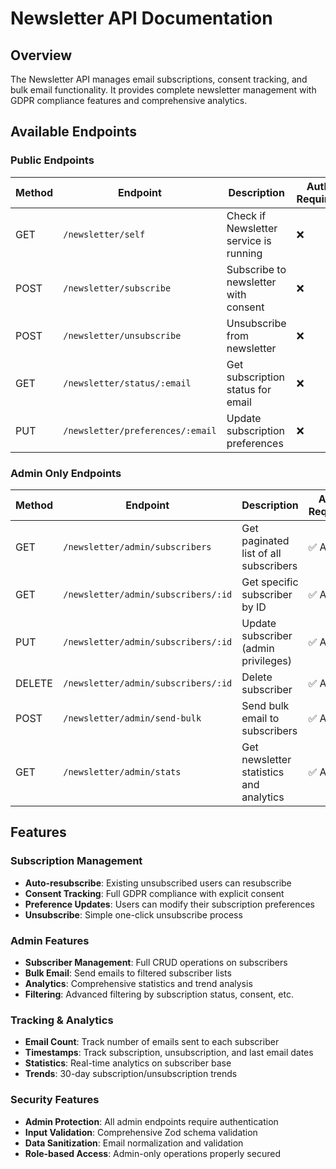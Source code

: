 # Newsletter API Documentation

## Overview
The Newsletter API manages email subscriptions, consent tracking, and bulk email functionality. It provides complete newsletter management with GDPR compliance features and comprehensive analytics.

## Available Endpoints

### Public Endpoints
| Method | Endpoint | Description | Auth Required |
|--------|----------|-------------|---------------|
| GET | `/newsletter/self` | Check if Newsletter service is running | ❌ |
| POST | `/newsletter/subscribe` | Subscribe to newsletter with consent | ❌ |
| POST | `/newsletter/unsubscribe` | Unsubscribe from newsletter | ❌ |
| GET | `/newsletter/status/:email` | Get subscription status for email | ❌ |
| PUT | `/newsletter/preferences/:email` | Update subscription preferences | ❌ |

### Admin Only Endpoints
| Method | Endpoint | Description | Auth Required |
|--------|----------|-------------|---------------|
| GET | `/newsletter/admin/subscribers` | Get paginated list of all subscribers | ✅ Admin |
| GET | `/newsletter/admin/subscribers/:id` | Get specific subscriber by ID | ✅ Admin |
| PUT | `/newsletter/admin/subscribers/:id` | Update subscriber (admin privileges) | ✅ Admin |
| DELETE | `/newsletter/admin/subscribers/:id` | Delete subscriber | ✅ Admin |
| POST | `/newsletter/admin/send-bulk` | Send bulk email to subscribers | ✅ Admin |
| GET | `/newsletter/admin/stats` | Get newsletter statistics and analytics | ✅ Admin |


## Features

### Subscription Management
- **Auto-resubscribe**: Existing unsubscribed users can resubscribe
- **Consent Tracking**: Full GDPR compliance with explicit consent
- **Preference Updates**: Users can modify their subscription preferences
- **Unsubscribe**: Simple one-click unsubscribe process

### Admin Features
- **Subscriber Management**: Full CRUD operations on subscribers
- **Bulk Email**: Send emails to filtered subscriber lists
- **Analytics**: Comprehensive statistics and trend analysis
- **Filtering**: Advanced filtering by subscription status, consent, etc.

### Tracking & Analytics
- **Email Count**: Track number of emails sent to each subscriber
- **Timestamps**: Track subscription, unsubscription, and last email dates
- **Statistics**: Real-time analytics on subscriber base
- **Trends**: 30-day subscription/unsubscription trends

### Security Features
- **Admin Protection**: All admin endpoints require authentication
- **Input Validation**: Comprehensive Zod schema validation
- **Data Sanitization**: Email normalization and validation
- **Role-based Access**: Admin-only operations properly secured



